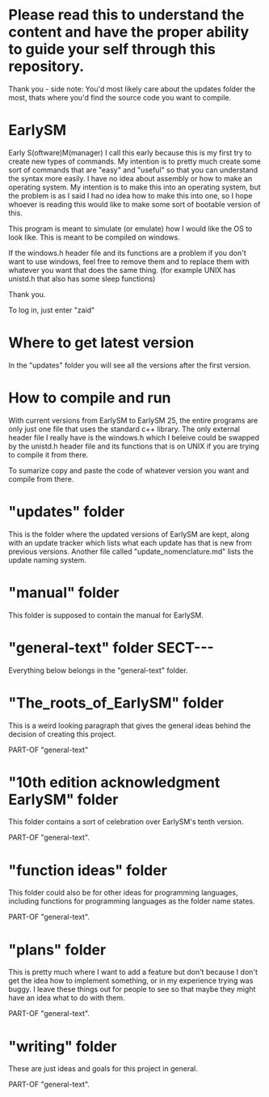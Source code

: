 # Please read this to understand the content and have the proper ability to guide your self through this repository.
Thank you - side note: You'd most likely care about the updates folder the most, thats where you'd find the source code you want to compile.
# EarlySM
Early S(oftware)M(manager)
I call this early because this is my first try to create new types of commands. My intention is to pretty much create some sort of commands that are "easy" and "useful" so that you can understand the syntax more easily. I have no idea about assembly or how to make an operating system. My intention is to make this into an operating system, but the problem is as I said I had no idea how to make this into one, so I hope whoever is reading this would like to make some sort of bootable version of this.

This program is meant to simulate (or emulate) how I would like the OS to look like. This is meant to be compiled on windows.

If the windows.h header file and its functions are a problem if you don't want to use windows, feel free to remove them and to replace them with whatever you want that does the same thing. (for example UNIX has unistd.h that also has some sleep functions)

Thank you.

To log in, just enter "zaid"
# Where to get latest version
In the "updates" folder you will see all the versions after the first version.
# How to compile and run
With current versions from EarlySM to EarlySM 25, the entire programs are only just one file that uses the standard c++ library. The only external header file I really have is the windows.h which I beleive could be swapped by the unistd.h header file and its functions that is on UNIX if you are trying to compile it from there.

To sumarize copy and paste the code of whatever version you want and compile from there.
# "updates" folder
This is the folder where the updated versions of EarlySM are kept, along with an update tracker which lists what each update has that is new from previous versions. Another file called "update_nomenclature.md" lists the update naming system.
# "manual" folder
This folder is supposed to contain the manual for EarlySM.
# "general-text" folder SECT---
Everything below belongs in the "general-text" folder.
# "The_roots_of_EarlySM" folder
This is a weird looking paragraph that gives the general ideas behind the decision of creating this project.

PART-OF "general-text"
# "10th edition acknowledgment EarlySM" folder
This folder contains a sort of celebration over EarlySM's tenth version.

PART-OF "general-text".
# "function ideas" folder
This folder could also be for other ideas for programming languages, including functions for programming languages as the folder name states.

PART-OF "general-text".
# "plans" folder
This is pretty much where I want to add a feature but don't because I don't get the idea how to implement something, or in my experience trying was buggy. I leave these things out for people to see so that maybe they might have an idea what to do with them.

PART-OF "general-text".
# "writing" folder
These are just ideas and goals for this project in general.

PART-OF "general-text".
